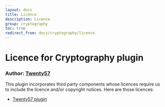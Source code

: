 ```yaml
---
layout: docs
title: Licence
description: Licence
group: cryptography
toc: true
redirect_from: docs/cryptography/licence
---
```

# Licence for Cryptography plugin

### Author: [Twenty57](http://www.twenty57.com)

This plugin incorporates third party components whose licences require us to include the licence and/or copyright notices. Here are those licences:

- [Twenty57 plugin](https://linx.software/plugins/builtin/licence/)
